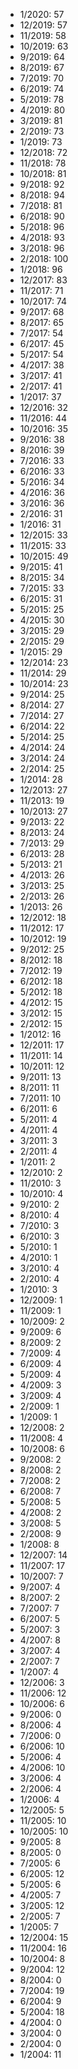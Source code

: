 *  1/2020: 57
*  12/2019: 57
*  11/2019: 58
*  10/2019: 63
*  9/2019: 64
*  8/2019: 67
*  7/2019: 70
*  6/2019: 74
*  5/2019: 78
*  4/2019: 80
*  3/2019: 81
*  2/2019: 73
*  1/2019: 73
*  12/2018: 72
*  11/2018: 78
*  10/2018: 81
*  9/2018: 92
*  8/2018: 94
*  7/2018: 81
*  6/2018: 90
*  5/2018: 96
*  4/2018: 93
*  3/2018: 96
*  2/2018: 100
*  1/2018: 96
*  12/2017: 83
*  11/2017: 71
*  10/2017: 74
*  9/2017: 68
*  8/2017: 65
*  7/2017: 54
*  6/2017: 45
*  5/2017: 54
*  4/2017: 38
*  3/2017: 41
*  2/2017: 41
*  1/2017: 37
*  12/2016: 32
*  11/2016: 44
*  10/2016: 35
*  9/2016: 38
*  8/2016: 39
*  7/2016: 33
*  6/2016: 33
*  5/2016: 34
*  4/2016: 36
*  3/2016: 36
*  2/2016: 31
*  1/2016: 31
*  12/2015: 33
*  11/2015: 33
*  10/2015: 49
*  9/2015: 41
*  8/2015: 34
*  7/2015: 33
*  6/2015: 31
*  5/2015: 25
*  4/2015: 30
*  3/2015: 29
*  2/2015: 29
*  1/2015: 29
*  12/2014: 23
*  11/2014: 29
*  10/2014: 23
*  9/2014: 25
*  8/2014: 27
*  7/2014: 27
*  6/2014: 22
*  5/2014: 25
*  4/2014: 24
*  3/2014: 24
*  2/2014: 25
*  1/2014: 28
*  12/2013: 27
*  11/2013: 19
*  10/2013: 27
*  9/2013: 22
*  8/2013: 24
*  7/2013: 29
*  6/2013: 28
*  5/2013: 21
*  4/2013: 26
*  3/2013: 25
*  2/2013: 26
*  1/2013: 26
*  12/2012: 18
*  11/2012: 17
*  10/2012: 19
*  9/2012: 25
*  8/2012: 18
*  7/2012: 19
*  6/2012: 18
*  5/2012: 18
*  4/2012: 15
*  3/2012: 15
*  2/2012: 15
*  1/2012: 16
*  12/2011: 17
*  11/2011: 14
*  10/2011: 12
*  9/2011: 13
*  8/2011: 11
*  7/2011: 10
*  6/2011: 6
*  5/2011: 4
*  4/2011: 4
*  3/2011: 3
*  2/2011: 4
*  1/2011: 2
*  12/2010: 2
*  11/2010: 3
*  10/2010: 4
*  9/2010: 2
*  8/2010: 4
*  7/2010: 3
*  6/2010: 3
*  5/2010: 1
*  4/2010: 1
*  3/2010: 4
*  2/2010: 4
*  1/2010: 3
*  12/2009: 1
*  11/2009: 1
*  10/2009: 2
*  9/2009: 6
*  8/2009: 2
*  7/2009: 4
*  6/2009: 4
*  5/2009: 4
*  4/2009: 3
*  3/2009: 4
*  2/2009: 1
*  1/2009: 1
*  12/2008: 2
*  11/2008: 4
*  10/2008: 6
*  9/2008: 2
*  8/2008: 2
*  7/2008: 2
*  6/2008: 7
*  5/2008: 5
*  4/2008: 2
*  3/2008: 5
*  2/2008: 9
*  1/2008: 8
*  12/2007: 14
*  11/2007: 17
*  10/2007: 7
*  9/2007: 4
*  8/2007: 2
*  7/2007: 7
*  6/2007: 5
*  5/2007: 3
*  4/2007: 8
*  3/2007: 4
*  2/2007: 7
*  1/2007: 4
*  12/2006: 3
*  11/2006: 12
*  10/2006: 6
*  9/2006: 0
*  8/2006: 4
*  7/2006: 0
*  6/2006: 10
*  5/2006: 4
*  4/2006: 10
*  3/2006: 4
*  2/2006: 4
*  1/2006: 4
*  12/2005: 5
*  11/2005: 10
*  10/2005: 10
*  9/2005: 8
*  8/2005: 0
*  7/2005: 6
*  6/2005: 12
*  5/2005: 6
*  4/2005: 7
*  3/2005: 12
*  2/2005: 7
*  1/2005: 7
*  12/2004: 15
*  11/2004: 16
*  10/2004: 8
*  9/2004: 12
*  8/2004: 0
*  7/2004: 19
*  6/2004: 9
*  5/2004: 18
*  4/2004: 0
*  3/2004: 0
*  2/2004: 0
*  1/2004: 11